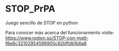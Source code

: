 # STOP_PrPA
Juego sencillo de STOP en python

Para conocer más acerca del funcionamiento visite:
https://www.notion.so/STOP-con-mqtt-f6e8c32102954596905c82bffdb1b6a8
